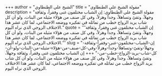 +++
author = "الشيخ علي الطنطاوي"
title = "مقولة الشيخ علي الطنطاوي"
description = "مقولة الشيخ علي الطنطاوي: إن الشباب مختلفون غنى وفقراً، وثقافة وجهلاً، وتقىً وتساهلاً، وجداً وهزلاً، وفي كل صنف من هؤلاء مثيله من البنات، ولو أن كل شاب يريد الزواج خطب من تماثله في تفكيره ووضعه الاجتماعي، لما كان عشر هذا الاختلاف الزوجي الذي نراه اليوم."
quote = '''إن الشباب مختلفون غنى وفقراً، وثقافة وجهلاً، وتقىً وتساهلاً، وجداً وهزلاً، وفي كل صنف من هؤلاء مثيله من البنات، ولو أن كل شاب يريد الزواج خطب من تماثله في تفكيره ووضعه الاجتماعي، لما كان عشر هذا الاختلاف الزوجي الذي نراه اليوم.''' 
slug = "إن-الشباب-مختلفون-غنى-وفقراً-وثقافة-وجهلاً-وتقىً-وتساهلاً-وجداً-وهزلاً-وفي-كل-صنف-من-هؤلاء-مثيله-من-البنات-ولو-أن-كل-شاب-يريد-الزواج-خطب-من-"
+++
إن الشباب مختلفون غنى وفقراً، وثقافة وجهلاً، وتقىً وتساهلاً، وجداً وهزلاً، وفي كل صنف من هؤلاء مثيله من البنات، ولو أن كل شاب يريد الزواج خطب من تماثله في تفكيره ووضعه الاجتماعي، لما كان عشر هذا الاختلاف الزوجي الذي نراه اليوم.
